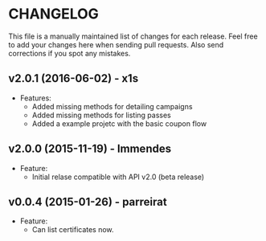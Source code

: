 # CHANGELOG

This file is a manually maintained list of changes for each release. Feel free to add your
changes here when sending pull requests. Also send corrections if you spot any mistakes.

## v2.0.1 (2016-06-02) - x1s
* Features:
  - Added missing methods for detailing campaigns
  - Added missing methods for listing passes
  - Added a example projetc with the basic coupon flow

## v2.0.0 (2015-11-19) - lmmendes
* Feature:
  - Initial relase compatible with API v2.0 (beta release)


## v0.0.4 (2015-01-26) - parreirat
* Feature:
  - Can list certificates now.
